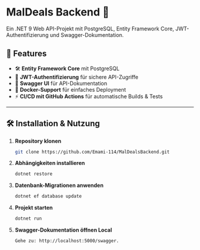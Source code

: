 # MalDeals Backend 🚀

Ein .NET 9 Web API-Projekt mit PostgreSQL, Entity Framework Core, JWT-Authentifizierung und Swagger-Dokumentation.

## 📌 Features
- 🛠 **Entity Framework Core** mit PostgreSQL
- 🔐 **JWT-Authentifizierung** für sichere API-Zugriffe
- 📖 **Swagger UI** für API-Dokumentation
- 🐳 **Docker-Support** für einfaches Deployment
- ⚡ **CI/CD mit GitHub Actions** für automatische Builds & Tests

---

## 🛠 Installation & Nutzung

1. **Repository klonen**  
   ```sh
   git clone https://github.com/Emami-114/MalDealsBackend.git

2. **Abhängigkeiten installieren**
    ```sh
    dotnet restore

3. **Datenbank-Migrationen anwenden**
    ```sh
    dotnet ef database update

4. **Projekt starten**
    ```sh
    dotnet run

5. **Swagger-Dokumentation öffnen Local**
    ```sh
    Gehe zu: http://localhost:5000/swagger.